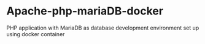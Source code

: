 # Apache-php-mariaDB-docker
PHP application with MariaDB as database development environment set up using docker container

